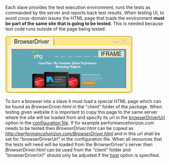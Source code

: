 Each slave provides the test execution environment, runs the tests as commanded by the server and reports back test results. When testing UI, to avoid cross-domain issues the HTML page that loads the environment **must be part of the same site that is going to be tested**. This is needed because test code runs outside of the page being tested.

![A slave browser captured by BrowserDriver](../resources/images/BD-browser.png)

To turn a browser into a slave it must load a special HTML page which can be found as _BrowserDriver.html_ in the "client" folder of the package. When testing given website it is important to copy this page to the same server where the site will be loaded from and specify its url in the [browserDriverUrl](Configuration-file#wiki-server.browserDriverUrl) option in the [configuration file](Configuration-file). If for example performancehorizon.com needs to be tested then _BrowserDriver.html_ can be copied as _http://performancehorizon.com/BrowserDriver.html_ and in this url shall be set for "browserDriverUrl" in the configuration file. When all resources that the tests will need will be loaded from the BrowserDriver's server then _BrowserDriver.html_ can be used from the "client" folder and "browserDriverUrl" should only be adjusted if the [host](Configuration-file#wiki-server.SocketIO.host) option is specified.